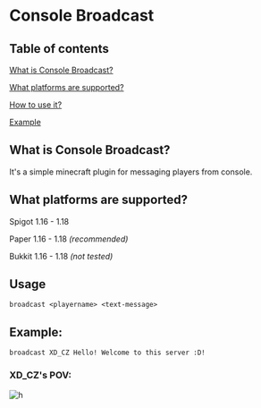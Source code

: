 # Console Broadcast
## Table of contents
[What is Console Broadcast?](#what-is-console-broadcast)

[What platforms are supported?](#what-platforms-are-supported)

[How to use it?](#usage)

[Example](#example)
## What is Console Broadcast?
It's a simple minecraft plugin for messaging players from console.
## What platforms are supported?
Spigot 1.16 - 1.18   

Paper 1.16 - 1.18 _(recommended)_

Bukkit 1.16 - 1.18 _(not tested)_
## Usage
````
broadcast <playername> <text-message>
````
## Example:
````
broadcast XD_CZ Hello! Welcome to this server :D!
````
### XD_CZ's POV:
![h](https://skladu.jeme.cz/consolebroadcast/example.png)